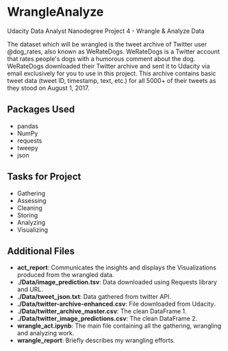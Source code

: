 # WrangleAnalyze
Udacity Data Analyst Nanodegree
Project 4 - Wrangle & Analyze Data

The dataset which will be wrangled is the tweet archive of Twitter user @dog_rates, also known as WeRateDogs. WeRateDogs is a Twitter account that rates people's dogs with a humorous comment about the dog. WeRateDogs downloaded their Twitter archive and sent it to Udacity via email exclusively for you to use in this project. This archive contains basic tweet data (tweet ID, timestamp, text, etc.) for all 5000+ of their tweets as they stood on August 1, 2017.

## Packages Used
- pandas
- NumPy
- requests
- tweepy
- json

## Tasks for Project
- Gathering
- Assessing
- Cleaning
- Storing
- Analyzing
- Visualizing

## Additional Files
- **act_report**: Communicates the insights and displays the Visualizations produced from the wrangled data.
- **./Data/image_prediction.tsv**: Data downloaded using Requests library and URL.
- **./Data/tweet_json.txt**: Data gathered from twitter API.
- **./Data/twitter-archive-enhanced.csv**: File downloaded from Udacity.
- **./Data/twitter_archive_master.csv**: The clean DataFrame 1.
- **./Data/twitter_image_predictions.csv**: The clean DataFrame 2.
- **wrangle_act.ipynb**: The main file containing all the gathering, wrangling and analyzing work.
- **wrangle_report**: Briefly describes my wrangling efforts.
